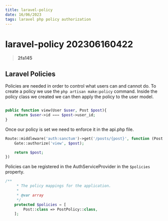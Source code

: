 ```yaml
---
title: laravel-policy
date: 16/06/2023
tags: laravel php policy authorization
---
```


# **laravel-policy** 202306160422 
> **2fa145**

  

## Laravel Policies
Policies are needed in order to control what users can and cannot do.
To create a policy we use the `php artisan make:policy` command.
Inside the policy class we created we can then apply the policy to the user model.

```php

public function view(User $user, Post $post){
    return $user->id === $post->user_id;
}
```

Once our policy is set we need to enforce it in the api.php file.
```php
Route::middleware('auth:sanctum')->get('/posts/{post}', function (Post $post) {
    Gate::authorize('view', $post);

    return $post;
})
```

Policies can be registered in the AuthServiceProvider in the `$policies` property.

```php
/**
     * The policy mappings for the application.
     *
     * @var array
     */
    protected $policies = [
        Post::class => PostPolicy::class,
    ];
```


